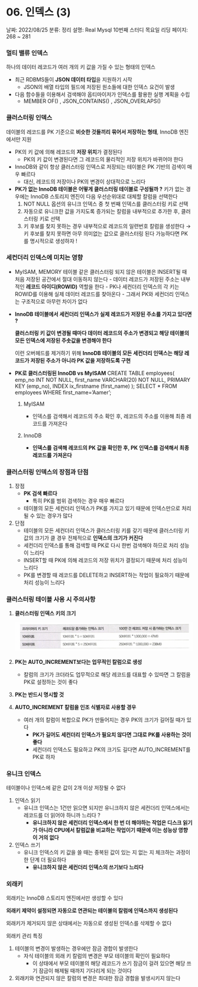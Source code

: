 # 06. 인덱스 (3)

날짜: 2022/08/25
분류: 정리
설명: Real Mysql 10번째 스터디 목요일 리딩
페이지: 268 ~ 281

### 멀티 밸류 인덱스

하나의 데이터 레코드가 여러 개의 키 값을 가질 수 있는 형태의 인덱스

- 최근 RDBMS들이 **JSON 데이터 타입**을 지원하기 시작
  - JSON의 배열 타입의 필드에 저장된 원소들에 대한 인덱스 요건이 발생
- 다음 함수들을 이용해서 검색해야 옵티마이저가 인덱스를 활용한 실행 계획을 수립
  - MEMBER OF() , JSON_CONTAINS() , JSON_OVERLAPS()

### 클러스터링 인덱스

데이블의 레코드를 PK 기준으로 **비슷한 것들끼리 묶어서 저장하는 형태**, InnoDB 엔진에서만 지원

- PK의 키 값에 의해 레코드의 **저장 위치**가 결정된다
  - PK의 키 값이 변경된다면 그 레코드의 물리적인 저장 위치가 바뀌어야 한다
- InnoDB와 같이 항상 클러스터링 인덱스로 저장되는 테이블은 PK 기반의 검색이 매우 빠르다
  - 대신, 레코드의 저장이나 PK의 변경이 상대적으로 느리다
- **PK가 없는 InnoDB 테이블은 어떻게 클러스터링 테이블로 구성될까 ?**
  키가 없는 경우에는 InnoDB 스토리지 엔진이 다음 우선순위대로 대체할 칼럼을 선택한다
  1. NOT NULL 옵션의 유니크 인덱스 중 첫 번째 인덱스를 클러스터링 키로 선택
  2. 자동으로 유니크한 값을 가지도록 증가되는 칼럼을 내부적으로 추가한 후, 클러스터링 키로 선택
  3. 키 후보를 찾지 못하는 경우 내부적으로 레코드의 일련번호 칼럼을 생성한다
  → 키 후보를 찾지 못하면 아무 의미없는 값으로 클러스터링 된다
        가능하다면 PK를 명시적으로 생성하자 !

### 세컨더리 인덱스에 미치는 영향

- MyISAM, MEMORY 테이블 같은 클러스터링 되지 않은 테이블은 INSERT될 때 처음 저장된 공간에서
  절대 이동하지 않는다 - 데이터 레코드가 저장된 주소는 내부적인 **레코드 아이디(ROWID)** 역할을 한다 - PK나 세컨더리 인덱스의 각 키는 ROWID를 이용해 실제 데이터 레코드를 찾아온다 - 그래서 PK와 세컨더리 인덱스는 구조적으로 아무런 차이가 없다
- **InnoDB 테이블에서 세컨더리 인덱스가 실제 레코드가 저장된 주소를 가지고 있다면 ?**

  **클러스터링 키 값이 변경될 때마다 데이터 레코드의 주소가 변경되고 해당 테이블의 모든 인덱스에
  저장된 주솟값을 변경해야 한다**

  이런 오버헤드를 제거하기 위해
  **InnoDB 테이블의 모든 세컨더리 인덱스는 해당 레코드가 저장된 주소가 아니라 PK 값을 저장하도록 구현**

- **PK로 클러스터링된 InnoDB vs MyISAM**
  CREATE TABLE employees(
  emp_no INT NOT NULL,
  first_name VARCHAR(20) NOT NULL,
  PRIMARY KEY (emp_no),
  INDEX ix_firstname (first_name)
  );
  SELECT \* FROM employees WHERE first_name=’Aamer’;
  1. MyISAM

     - 인덱스를 검색해서 레코드의 주소 확인 후, 레코드의 주소를 이용해 최종 레코드를 가져온다

  1. InnoDB
     - **인덱스를 검색해 레코드의 PK 값을 확인한 후, PK 인덱스를 검색해서 최종 레코드를 가져온다**

### 클러스터링 인덱스의 장점과 단점

1. 장점
   - **PK 검색 빠르다**
     - 특히 PK를 범위 검색하는 경우 매우 빠르다
   - 테이블의 모든 세컨더리 인덱스가 PK를 가지고 있기 때문에 인덱스만으로 처리될 수 있는 경우가 많다
2. 단점
   - 테이블의 모든 세컨더리 인덱스가 클러스터링 키를 갖기 때문에 클러스터링 키 값의 크기가 클 경우
     전체적으로 **인덱스의 크기가 커진다**
   - 세컨더리 인덱스를 통해 검색할 때 PK로 다시 한번 검색해야 하므로 처리 성능이 느리다
   - INSERT할 때 PK에 의해 레코드의 저장 위치가 결정되기 때문에 처리 성능이 느리다
   - PK를 변경할 때 레코드를 DELETE하고 INSERT하는 작업이 필요하기 때문에 처리 성능이 느리다

### 클러스터링 테이블 사용 시 주의사항

1. **클러스터링 인덱스 키의 크기**

   ![스크린샷 2022-08-25 오후 10.54.02.png](./06_3/1.png)

1. **PK는 AUTO_INCREMENT보다는 업무적인 칼럼으로 생성**
   - 칼럼의 크기가 크더라도 업무적으로 해당 레코드를 대표할 수 있따면 그 칼럼을 PK로 설정하는 것이 좋다
1. **PK는 반드시 명시할 것**

1. **AUTO_INCREMENT 칼럼을 인조 식별자로 사용할 경우**
   - 여러 개의 칼럼이 복합으로 PK가 만들어지는 경우 PK의 크기가 길어질 때가 있다
     - **PK가 길어도 세컨더리 인덱스가 필요치 않다면 그대로 PK를 사용하는 것이 좋다**
     - 세컨더리 인덱스도 필요하고 PK의 크기도 길다면 AUTO_INCREMENT를 PK로 하자

### 유니크 인덱스

테이블이나 인덱스에 같은 값이 2개 이상 저장될 수 없다

1. 인덱스 읽기
   - 유니크 인덱스는 1건만 읽으면 되지만 유니크하지 않은 세컨더리 인덱스에서는 레코드를 더 읽어야 하니까 느리다 ?
     - **유니크하지 않은 세컨더리 인덱스에서 한 번 더 해야하는 작업은 디스크 읽기가 아니라 CPU에서
       칼럼값을 비교하는 작업이기 때문에 이는 성능상 영향이 거의 없다**
2. 인덱스 쓰기
   - 유니크 인덱스의 키 값을 쓸 때는 중복된 값이 있는 지 없는 지 체크하는 과정이 한 단계 더 필요하다
     - **유니크하지 않은 세컨더리 인덱스의 쓰기보다 느리다**

### 외래키

외래키는 InnoDB 스토리지 엔진에서만 생성할 수 있다

**외래키 제약이 설정되면 자동으로 연관되는 테이블의 칼럼에 인덱스까지 생성된다**

외래키가 제거되지 않은 상태에서는 자동으로 생성된 인덱스를 삭제할 수 없다

외래키 관리 특징

1. 테이블의 변경이 발생하는 경우에만 잠금 경합이 발생한다
   - 자식 테이블의 외래 키 칼럼의 변경은 부모 테이블의 확인이 필요하다
     - 이 상태에서 부모 테이블의 해당 레코드가 쓰기 잠금이 걸려 있으면 해당 쓰기 잠금이 해제될 때까지
       기다리게 되는 것이다
2. 외래키와 연관되지 않은 칼럼의 변경은 최대한 잠금 경합을 발생시키지 않는다
